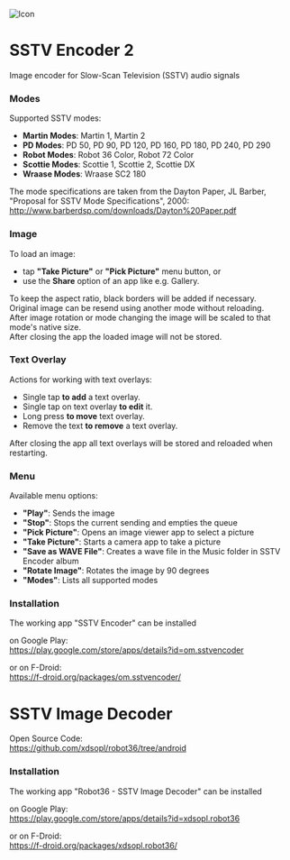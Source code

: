 ![Icon](app/src/main/res/mipmap-xhdpi/ic_launcher.png)
# SSTV Encoder 2

Image encoder for Slow-Scan Television (SSTV) audio signals

### Modes

Supported SSTV modes:
* **Martin Modes**:  Martin 1, Martin 2  
* **PD Modes**:      PD 50, PD 90, PD 120, PD 160, PD 180, PD 240, PD 290   
* **Robot Modes**:   Robot 36 Color, Robot 72 Color  
* **Scottie Modes**: Scottie 1, Scottie 2, Scottie DX 
* **Wraase Modes**:  Wraase SC2 180

The mode specifications are taken from the Dayton Paper, JL Barber, "Proposal for SSTV Mode Specifications", 2000:  
http://www.barberdsp.com/downloads/Dayton%20Paper.pdf

### Image

To load an image:
* tap **"Take Picture"** or **"Pick Picture"** menu button, or  
* use the **Share** option of an app like e.g. Gallery.

To keep the aspect ratio, black borders will be added if necessary.  
Original image can be resend using another mode without reloading.  
After image rotation or mode changing the image will be scaled to that mode's native size.  
After closing the app the loaded image will not be stored.

### Text Overlay

Actions for working with text overlays:
* Single tap **to add** a text overlay.  
* Single tap on text overlay **to edit** it.  
* Long press **to move** text overlay.  
* Remove the text **to remove** a text overlay.

After closing the app all text overlays will be stored and reloaded when restarting.

### Menu

Available menu options:
* **"Play"**: Sends the image
* **"Stop"**: Stops the current sending and empties the queue
* **"Pick Picture"**: Opens an image viewer app to select a picture
* **"Take Picture"**: Starts a camera app to take a picture
* **"Save as WAVE File"**: Creates a wave file in the Music folder in SSTV Encoder album
* **"Rotate Image"**: Rotates the image by 90 degrees
* **"Modes"**: Lists all supported modes

### Installation

The working app "SSTV Encoder" can be installed 

on Google Play:  
https://play.google.com/store/apps/details?id=om.sstvencoder

or on F-Droid:  
https://f-droid.org/packages/om.sstvencoder/

# SSTV Image Decoder

Open Source Code:  
https://github.com/xdsopl/robot36/tree/android

### Installation

The working app "Robot36 - SSTV Image Decoder" can be installed

on Google Play:  
https://play.google.com/store/apps/details?id=xdsopl.robot36

or on F-Droid:  
https://f-droid.org/packages/xdsopl.robot36/
